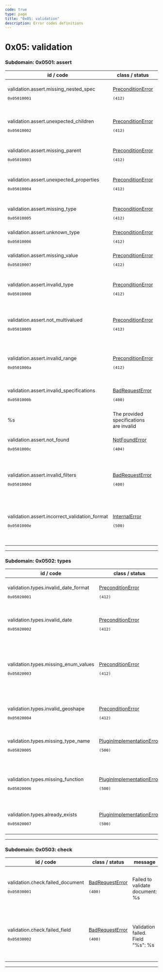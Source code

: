 ```yaml
---
code: true
type: page
title: "0x05: validation"
description: Error codes definitions
---
```


[//]: # (This documentation is auto-generated)
[//]: # (If you need to update this page, execute: npm run doc-error-codes)

# 0x05: validation



### Subdomain: 0x0501: assert

| id / code | class / status | message | description |
| --------- | -------------- | --------| ----------- |
| validation.assert.missing_nested_spec<br/><pre>0x05010001</pre>  | [PreconditionError](/core/2/api/essentials/error-handling#preconditionerror) <pre>(412)</pre> | All levels of an object have to be defined in the specification. | All levels of an object have to be defined in the specification |
| validation.assert.unexpected_children<br/><pre>0x05010002</pre>  | [PreconditionError](/core/2/api/essentials/error-handling#preconditionerror) <pre>(412)</pre> | The field type "%s" is not allowed to have children fields. | The field configuration does not allow children fields |
| validation.assert.missing_parent<br/><pre>0x05010003</pre>  | [PreconditionError](/core/2/api/essentials/error-handling#preconditionerror) <pre>(412)</pre> | The parent field of the field "%s" is not defined. | Missing parent field |
| validation.assert.unexpected_properties<br/><pre>0x05010004</pre>  | [PreconditionError](/core/2/api/essentials/error-handling#preconditionerror) <pre>(412)</pre> | The object "%s" contains unexpected properties (allowed: %s). | Unexpected properties found |
| validation.assert.missing_type<br/><pre>0x05010005</pre>  | [PreconditionError](/core/2/api/essentials/error-handling#preconditionerror) <pre>(412)</pre> | Missing property "type" in field "%s". | The property "type" is required |
| validation.assert.unknown_type<br/><pre>0x05010006</pre>  | [PreconditionError](/core/2/api/essentials/error-handling#preconditionerror) <pre>(412)</pre> | In "%s": unknown type "%s". | Unknown "type" defined |
| validation.assert.missing_value<br/><pre>0x05010007</pre>  | [PreconditionError](/core/2/api/essentials/error-handling#preconditionerror) <pre>(412)</pre> | Missing property "value" in field "%s". | The "value" field is required |
| validation.assert.invalid_type<br/><pre>0x05010008</pre>  | [PreconditionError](/core/2/api/essentials/error-handling#preconditionerror) <pre>(412)</pre> | Wrong type for parameter "%s" (expected: %s). | Wrong parameter type |
| validation.assert.not_multivalued<br/><pre>0x05010009</pre>  | [PreconditionError](/core/2/api/essentials/error-handling#preconditionerror) <pre>(412)</pre> | Field "%s": cannot set a property "%s" if the field is not multivalued. | Expected the field to be multivalued |
| validation.assert.invalid_range<br/><pre>0x0501000a</pre>  | [PreconditionError](/core/2/api/essentials/error-handling#preconditionerror) <pre>(412)</pre> | Property "%s": invalid range (%s > %s). | A range has been defined with its lower bound greater than its upper one |
| validation.assert.invalid_specifications<br/><pre>0x0501000b</pre>  | [BadRequestError](/core/2/api/essentials/error-handling#badrequesterror) <pre>(400)</pre> | Errors occured with the provided specifications:
%s | The provided specifications are invalid |
| validation.assert.not_found<br/><pre>0x0501000c</pre>  | [NotFoundError](/core/2/api/essentials/error-handling#notfounderror) <pre>(404)</pre> | No specifications defined for index %s and collection %s | Attempted to access to a non-existent collection specifications |
| validation.assert.invalid_filters<br/><pre>0x0501000d</pre>  | [BadRequestError](/core/2/api/essentials/error-handling#badrequesterror) <pre>(400)</pre> | Invalid filters validator: %s | The Koncorde filters provided as a validator are invalid |
| validation.assert.incorrect_validation_format<br/><pre>0x0501000e</pre>  | [InternalError](/core/2/api/essentials/error-handling#internalerror) <pre>(500)</pre> | Incorrect validation format stored for collection "%s": missing "%s" property. | The Koncorde filters provided as a validator are invalid |

---


### Subdomain: 0x0502: types

| id / code | class / status | message | description |
| --------- | -------------- | --------| ----------- |
| validation.types.invalid_date_format<br/><pre>0x05020001</pre>  | [PreconditionError](/core/2/api/essentials/error-handling#preconditionerror) <pre>(412)</pre> | The following date types are invalid: %s. | One or multiple date format types are invalid |
| validation.types.invalid_date<br/><pre>0x05020002</pre>  | [PreconditionError](/core/2/api/essentials/error-handling#preconditionerror) <pre>(412)</pre> | Cannot parse the date value: "%s". | The date value is invalid and cannot be parsed |
| validation.types.missing_enum_values<br/><pre>0x05020003</pre>  | [PreconditionError](/core/2/api/essentials/error-handling#preconditionerror) <pre>(412)</pre> | The "enum" type requires a "values" property holding the list of the enum values. | The "enum" type requires a "values" property holding the list of the enum values |
| validation.types.invalid_geoshape<br/><pre>0x05020004</pre>  | [PreconditionError](/core/2/api/essentials/error-handling#preconditionerror) <pre>(412)</pre> | The following shapes are invalid: %s. | One or multiple geoshape types are invalid |
| validation.types.missing_type_name<br/><pre>0x05020005</pre>  | [PluginImplementationError](/core/2/api/essentials/error-handling#pluginimplementationerror) <pre>(500)</pre> | Missing property "typeName" | Type definitions must have a "typeName" defined |
| validation.types.missing_function<br/><pre>0x05020006</pre>  | [PluginImplementationError](/core/2/api/essentials/error-handling#pluginimplementationerror) <pre>(500)</pre> | The type "%s" must implement a function "%s". | A required function is missing from the new validation data type |
| validation.types.already_exists<br/><pre>0x05020007</pre>  | [PluginImplementationError](/core/2/api/essentials/error-handling#pluginimplementationerror) <pre>(500)</pre> | The type "%s" already exists. | Duplicate data type definition |

---


### Subdomain: 0x0503: check

| id / code | class / status | message | description |
| --------- | -------------- | --------| ----------- |
| validation.check.failed_document<br/><pre>0x05030001</pre>  | [BadRequestError](/core/2/api/essentials/error-handling#badrequesterror) <pre>(400)</pre> | Failed to validate document: %s | Document rejected because it does not validate the collection specifications |
| validation.check.failed_field<br/><pre>0x05030002</pre>  | [BadRequestError](/core/2/api/essentials/error-handling#badrequesterror) <pre>(400)</pre> | Validation failed. Field "%s": %s | Document rejected because one of its field does not validate the collection specifications |

---
